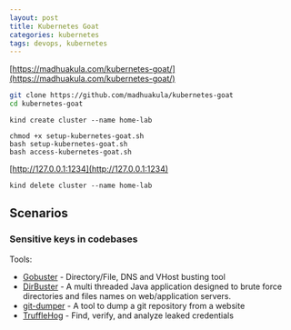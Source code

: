 ```yaml
---
layout: post
title: Kubernetes Goat
categories: kubernetes
tags: devops, kubernetes
---
```


[https://madhuakula.com/kubernetes-goat/](https://madhuakula.com/kubernetes-goat/)

```bash
git clone https://github.com/madhuakula/kubernetes-goat
cd kubernetes-goat
```

```
kind create cluster --name home-lab
```

```
chmod +x setup-kubernetes-goat.sh
bash setup-kubernetes-goat.sh
bash access-kubernetes-goat.sh
```

[http://127.0.0.1:1234](http://127.0.0.1:1234)

```
kind delete cluster --name home-lab
```


## Scenarios

### Sensitive keys in codebases

Tools:
- [Gobuster](https://github.com/OJ/gobuster) - Directory/File, DNS and VHost busting tool
- [DirBuster](https://github.com/KajanM/DirBuster) - A multi threaded Java application designed to brute force directories and files names on web/application servers.
- [git-dumper](https://github.com/arthaud/git-dumper) - A tool to dump a git repository from a website
- [TruffleHog](https://github.com/trufflesecurity/trufflehog) - Find, verify, and analyze leaked credentials